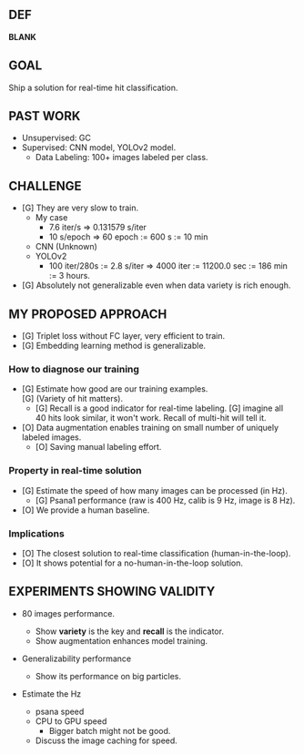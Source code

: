 ## DEF

  __BLANK__

## GOAL

Ship a solution for real-time hit classification.  


## PAST WORK

- Unsupervised: GC
- Supervised: CNN model, YOLOv2 model.
  - Data Labeling: 100+ images labeled per class.  


## CHALLENGE

- [G] They are very slow to train.
  - My case
    - 7.6 iter/s => 0.131579 s/iter
    - 10 s/epoch => 60 epoch := 600 s := 10 min
  - CNN (Unknown)
  - YOLOv2
    - 100 iter/280s := 2.8 s/iter => 4000 iter := 11200.0 sec := 186 min := 3 hours.
- [G] Absolutely not generalizable even when data variety is rich enough.


## MY PROPOSED APPROACH

- [G] Triplet loss without FC layer, very efficient to train.  
- [G] Embedding learning method is generalizable.  

### How to diagnose our training

- [G] Estimate how good are our training examples.  
  [G] (Variety of hit matters).
  - [G] Recall is a good indicator for real-time labeling.
    [G] imagine all 40 hits look similar, it won't work. Recall of multi-hit will tell it.
- [O] Data augmentation enables training on small number of uniquely labeled images.
  - [O] Saving manual labeling effort.

### Property in real-time solution

- [G] Estimate the speed of how many images can be processed (in Hz).
  - [G] Psana1 performance (raw is 400 Hz, calib is 9 Hz, image is 8 Hz).
- [O] We provide a human baseline.  

### Implications

- [O] The closest solution to real-time classification (human-in-the-loop).  
- [O] It shows potential for a no-human-in-the-loop solution.


## EXPERIMENTS SHOWING VALIDITY

- 80 images performance.
  - Show **variety** is the key and **recall** is the indicator.
  - Show augmentation enhances model training.

- Generalizability performance
  - Show its performance on big particles.  

- Estimate the Hz
  - psana speed
  - CPU to GPU speed
    - Bigger batch might not be good.
  - Discuss the image caching for speed.  

<!--
DARPA operates on the principle that generating big rewards requires taking big
risks. But how does the Agency determine what risks are worth taking?

George H. Heilmeier, a former DARPA director (1975-1977), crafted a set of
questions known as the "Heilmeier Catechism" to help Agency officials think
through and evaluate proposed research programs.

- What are you trying to do? Articulate your objectives using absolutely no
  jargon.
- How is it done today, and what are the limits of current practice?
- What is new in your approach and why do you think it will be successful?
- Who cares? If you are successful, what difference will it make?
- What are the risks?
- How much will it cost?
- How long will it take?
- What are the mid-term and final “exams” to check for success?
-->
